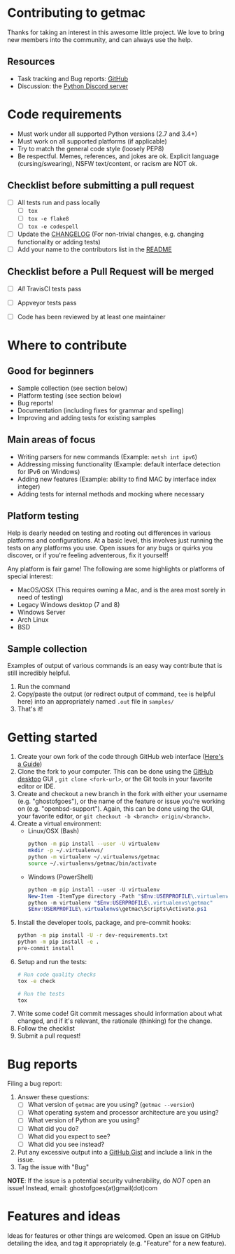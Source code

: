 # Contributing to getmac

Thanks for taking an interest in this awesome little project. We love
to bring new members into the community, and can always use the help.

## Resources
* Task tracking and Bug reports: [GitHub](https://github.com/GhostofGoes/getmac/issues)
* Discussion: the [Python Discord server](https://discord.gg/python)


# Code requirements
* Must work under all supported Python versions (2.7 and 3.4+)
* Must work on all supported platforms (if applicable)
* Try to match the general code style (loosely PEP8)
* Be respectful. Memes, references, and jokes are ok. Explicit language
(cursing/swearing), NSFW text/content, or racism are NOT ok.

## Checklist before submitting a pull request
* [ ] All tests run and pass locally
    * [ ] `tox`
    * [ ] `tox -e flake8`
    * [ ] `tox -e codespell`
* [ ] Update the [CHANGELOG](CHANGELOG.md) (For non-trivial changes, e.g. changing functionality or adding tests)
* [ ] Add your name to the contributors list in the [README](README.md)

## Checklist before a Pull Request will be merged
* [ ] *All* TravisCI tests pass
* [ ] Appveyor tests pass
* [ ] Code has been reviewed by at least one maintainer


# Where to contribute

## Good for beginners
* Sample collection (see section below)
* Platform testing (see section below)
* Bug reports!
* Documentation (including fixes for grammar and spelling)
* Improving and adding tests for existing samples

## Main areas of focus
* Writing parsers for new commands (Example: `netsh int ipv6`)
* Addressing missing functionality (Example: default interface detection for IPv6 on Windows)
* Adding new features (Example: ability to find MAC by interface index integer)
* Adding tests for internal methods and mocking where necessary

## Platform testing
Help is dearly needed on testing and rooting out differences in various platforms and configurations.
At a basic level, this involves just running the tests on any platforms you use.
Open issues for any bugs or quirks you discover, or if you're feeling adventerous, fix it yourself!

Any platform is fair game! The following are some highlights or platforms of special interest:
* MacOS/OSX (This requires owning a Mac, and is the area most sorely in need of testing)
* Legacy Windows desktop (7 and 8)
* Windows Server
* Arch Linux
* BSD

## Sample collection
Examples of output of various commands is an easy way contribute that is still incredibly helpful.
1. Run the command
2. Copy/paste the output (or redirect output of command, `tee` is helpful here) into an appropriately named `.out` file in `samples/`
3. That's it!


# Getting started
1. Create your own fork of the code through GitHub web interface ([Here's a Guide](https://gist.github.com/Chaser324/ce0505fbed06b947d962))
2. Clone the fork to your computer. This can be done using the
[GitHub desktop](https://desktop.github.com/) GUI , `git clone <fork-url>`,
or the Git tools in your favorite editor or IDE.
3. Create and checkout a new branch in the fork with either your username (e.g. "ghostofgoes"),
or the name of the feature or issue you're working on (e.g. "openbsd-support").
Again, this can be done using the GUI, your favorite editor, or `git checkout -b <branch> origin/<branch>`.
4. Create a virtual environment:
    * Linux/OSX (Bash)
        ```bash
        python -m pip install --user -U virtualenv
        mkdir -p ~/.virtualenvs/
        python -m virtualenv ~/.virtualenvs/getmac
        source ~/.virtualenvs/getmac/bin/activate
        ```
    * Windows (PowerShell)
        ```powershell
        python -m pip install --user -U virtualenv
        New-Item -ItemType directory -Path "$Env:USERPROFILE\.virtualenvs"
        python -m virtualenv "$Env:USERPROFILE\.virtualenvs\getmac"
        $Env:USERPROFILE\.virtualenvs\getmac\Scripts\Activate.ps1
        ```
5. Install the developer tools, package, and pre-commit hooks:
    ```bash
    python -m pip install -U -r dev-requirements.txt
    python -m pip install -e .
    pre-commit install
    ```
6. Setup and run the tests:
    ```bash
    # Run code quality checks
    tox -e check

    # Run the tests
    tox
    ```
7. Write some code! Git commit messages should information about what changed,
and if it's relevant, the rationale (thinking) for the change.
8. Follow the checklist
9. Submit a pull request!


# Bug reports
Filing a bug report:

1. Answer these questions:
    * [ ] What version of `getmac` are you using? (`getmac --version`)
    * [ ] What operating system and processor architecture are you using?
    * [ ] What version of Python are you using?
    * [ ] What did you do?
    * [ ] What did you expect to see?
    * [ ] What did you see instead?
2. Put any excessive output into a [GitHub Gist](https://gist.github.com/) and include a link in the issue.
3. Tag the issue with "Bug"

**NOTE**: If the issue is a potential security vulnerability, do *NOT* open an issue!
Instead, email: ghostofgoes(at)gmail(dot)com

# Features and ideas
Ideas for features or other things are welcomed. Open an issue on GitHub
detailing the idea, and tag it appropriately (e.g. "Feature" for a new feature).
